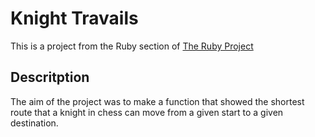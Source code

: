 # Knight Travails
This is a project from the Ruby section of [The Ruby Project](https://www.theodinproject.com/lessons/ruby-knights-travails)

## Descritption

The aim of the project was to make a function that showed the shortest route that a knight in chess can move from a given start to a given destination.